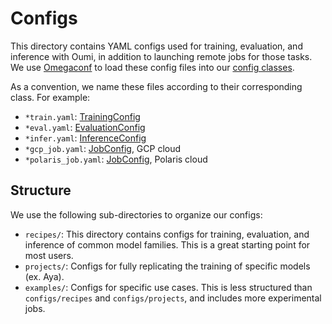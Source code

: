 # Configs

This directory contains YAML configs used for training, evaluation, and inference with Oumi, in addition to launching remote jobs for those tasks. We use [Omegaconf](https://omegaconf.readthedocs.io/en/) to load these config files into our [config classes](../src/oumi/core/configs).

As a convention, we name these files according to their corresponding class. For example:
- `*train.yaml`: [TrainingConfig](../src/oumi/core/configs/TrainingConfig)
- `*eval.yaml`: [EvaluationConfig](../src/oumi/core/configs/EvaluationConfig)
- `*infer.yaml`: [InferenceConfig](../src/oumi/core/configs/InferenceConfig)
- `*gcp_job.yaml`: [JobConfig](../src/oumi/core/configs/JobConfig), GCP cloud
- `*polaris_job.yaml`: [JobConfig](../src/oumi/core/configs/JobConfig), Polaris cloud

## Structure

We use the following sub-directories to organize our configs:

- `recipes/`: This directory contains configs for training, evaluation, and inference of common model families. This is a great starting point for most users.
- `projects/`: Configs for fully replicating the training of specific models (ex. Aya).
- `examples/`: Configs for specific use cases. This is less structured than `configs/recipes` and `configs/projects`, and includes more experimental jobs.
